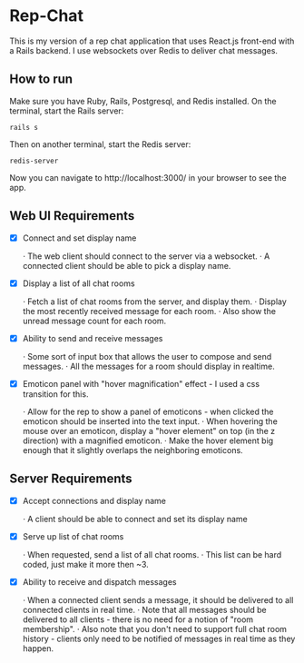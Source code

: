 # Rep-Chat
This is my version of a rep chat application that uses React.js front-end
with a Rails backend. I use websockets over Redis to deliver chat messages.

## How to run
Make sure you have Ruby, Rails, Postgresql, and Redis installed. On the
terminal, start the Rails server:
```
rails s
```
Then on another terminal, start the Redis server:
```
redis-server
```
Now you can navigate to http://localhost:3000/ in your browser to see the app.


## Web UI Requirements

- [x] Connect and set display name

	· The web client should connect to the server via a websocket.
	· A connected client should be able to pick a display name.

- [x] Display a list of all chat rooms

	· Fetch a list of chat rooms from the server, and display them.
	· Display the most recently received message for each room.
	· Also show the unread message count for each room.

- [x] Ability to send and receive messages

	· Some sort of input box that allows the user to compose and send messages.
	· All the messages for a room should display in realtime.

- [x] Emoticon panel with "hover magnification" effect - I used a css transition for this.

	· Allow for the rep to show a panel of emoticons - when clicked the emoticon should be inserted into the text input.
	· When hovering the mouse over an emoticon, display a "hover element" on top (in the z direction) with a magnified emoticon.
	· Make the hover element big enough that it slightly overlaps the neighboring emoticons.


## Server Requirements

- [x] Accept connections and display name

	· A client should be able to connect and set its display name

- [x] Serve up list of chat rooms

	· When requested, send a list of all chat rooms.
	· This list can be hard coded, just make it more then ~3.

- [x] Ability to receive and dispatch messages

	· When a connected client sends a message, it should be delivered to all connected clients in real time.
	· Note that all messages should be delivered to all clients - there is no need for a notion of "room membership".
	· Also note that you don't need to support full chat room history - clients only need to be notified of messages in real time as they happen.
